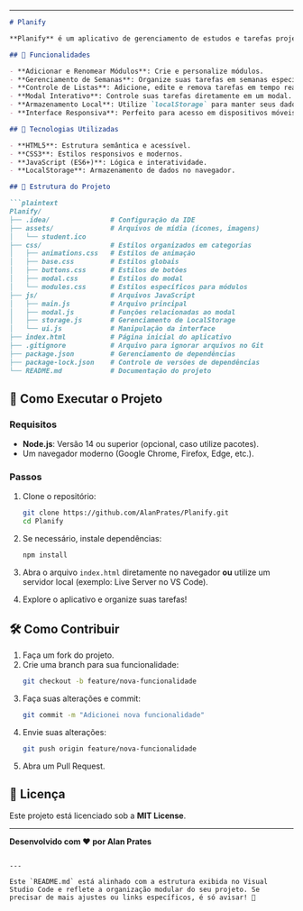 
---

```markdown
# Planify

**Planify** é um aplicativo de gerenciamento de estudos e tarefas projetado para ajudar os usuários a organizarem suas atividades diárias, módulos, semanas e listas de tarefas de forma simples e eficiente.

## 🌟 Funcionalidades

- **Adicionar e Renomear Módulos**: Crie e personalize módulos.
- **Gerenciamento de Semanas**: Organize suas tarefas em semanas específicas.
- **Controle de Listas**: Adicione, edite e remova tarefas em tempo real.
- **Modal Interativo**: Controle suas tarefas diretamente em um modal.
- **Armazenamento Local**: Utilize `localStorage` para manter seus dados salvos no navegador.
- **Interface Responsiva**: Perfeito para acesso em dispositivos móveis e desktops.

## 🚀 Tecnologias Utilizadas

- **HTML5**: Estrutura semântica e acessível.
- **CSS3**: Estilos responsivos e modernos.
- **JavaScript (ES6+)**: Lógica e interatividade.
- **LocalStorage**: Armazenamento de dados no navegador.

## 📁 Estrutura do Projeto

```plaintext
Planify/
├── .idea/               # Configuração da IDE
├── assets/              # Arquivos de mídia (ícones, imagens)
│   └── student.ico
├── css/                 # Estilos organizados em categorias
│   ├── animations.css   # Estilos de animação
│   ├── base.css         # Estilos globais
│   ├── buttons.css      # Estilos de botões
│   ├── modal.css        # Estilos do modal
│   └── modules.css      # Estilos específicos para módulos
├── js/                  # Arquivos JavaScript
│   ├── main.js          # Arquivo principal
│   ├── modal.js         # Funções relacionadas ao modal
│   ├── storage.js       # Gerenciamento de LocalStorage
│   └── ui.js            # Manipulação da interface
├── index.html           # Página inicial do aplicativo
├── .gitignore           # Arquivo para ignorar arquivos no Git
├── package.json         # Gerenciamento de dependências
├── package-lock.json    # Controle de versões de dependências
└── README.md            # Documentação do projeto
```

## 📖 Como Executar o Projeto

### Requisitos

- **Node.js**: Versão 14 ou superior (opcional, caso utilize pacotes).
- Um navegador moderno (Google Chrome, Firefox, Edge, etc.).

### Passos

1. Clone o repositório:
   ```bash
   git clone https://github.com/AlanPrates/Planify.git
   cd Planify
   ```

2. Se necessário, instale dependências:
   ```bash
   npm install
   ```

3. Abra o arquivo `index.html` diretamente no navegador **ou** utilize um servidor local (exemplo: Live Server no VS Code).

4. Explore o aplicativo e organize suas tarefas!

## 🛠️ Como Contribuir

1. Faça um fork do projeto.
2. Crie uma branch para sua funcionalidade:
   ```bash
   git checkout -b feature/nova-funcionalidade
   ```
3. Faça suas alterações e commit:
   ```bash
   git commit -m "Adicionei nova funcionalidade"
   ```
4. Envie suas alterações:
   ```bash
   git push origin feature/nova-funcionalidade
   ```
5. Abra um Pull Request.

## 📜 Licença

Este projeto está licenciado sob a **MIT License**.

---

**Desenvolvido com ❤️ por Alan Prates**
```

---

Este `README.md` está alinhado com a estrutura exibida no Visual Studio Code e reflete a organização modular do seu projeto. Se precisar de mais ajustes ou links específicos, é só avisar! 🚀